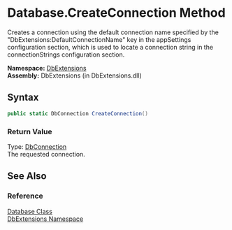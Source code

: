 Database.CreateConnection Method
================================
Creates a connection using the default connection name specified by the "DbExtensions:DefaultConnectionName" key in the appSettings configuration section, which is used to locate a connection string in the connectionStrings configuration section.

**Namespace:** [DbExtensions][1]  
**Assembly:** DbExtensions (in DbExtensions.dll)

Syntax
------

```csharp
public static DbConnection CreateConnection()
```

### Return Value
Type: [DbConnection][2]  
The requested connection.

See Also
--------

### Reference
[Database Class][3]  
[DbExtensions Namespace][1]  

[1]: ../README.md
[2]: http://msdn.microsoft.com/en-us/library/c790zwhc
[3]: README.md